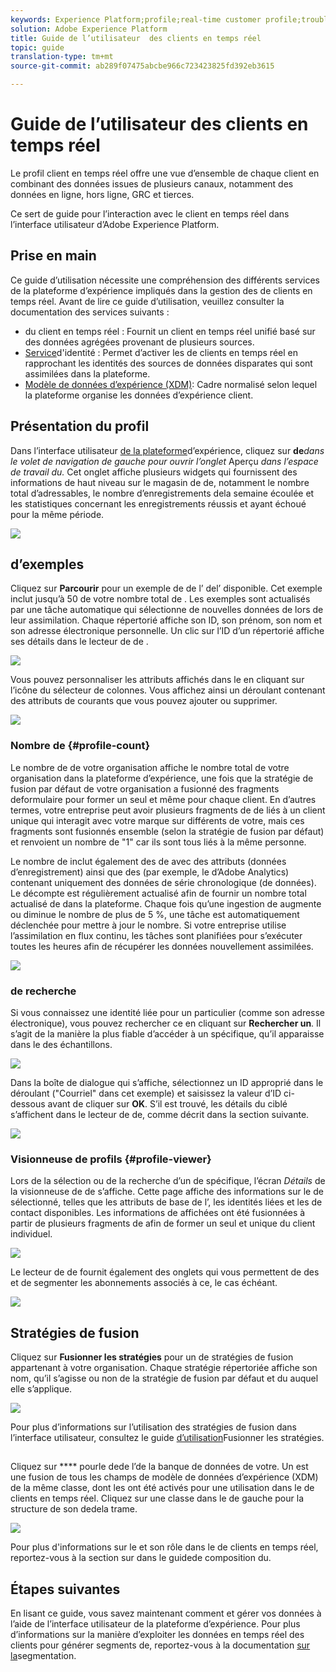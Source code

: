 ```yaml
---
keywords: Experience Platform;profile;real-time customer profile;troubleshooting;API
solution: Adobe Experience Platform
title: Guide de l’utilisateur  des clients en temps réel
topic: guide
translation-type: tm+mt
source-git-commit: ab289f07475abcbe966c723423825fd392eb3615

---
```



# Guide de l’utilisateur  des clients en temps réel

Le profil client en temps réel offre une vue d’ensemble de chaque client en combinant des données issues de plusieurs canaux, notamment des données en ligne, hors ligne, GRC et tierces.

Ce sert de guide pour l’interaction avec le client en temps réel  dans l’interface utilisateur d’Adobe Experience Platform.

## Prise en main

Ce guide d’utilisation nécessite une compréhension des différents services de la plateforme d’expérience impliqués dans la gestion des  de clients en temps réel. Avant de lire ce guide d’utilisation, veuillez consulter la documentation des services suivants :

* [](../home.md)du client en temps réel : Fournit un client en temps réel unifié basé sur des données agrégées provenant de plusieurs sources.
* [Service](../../identity-service/home.md)d&#39;identité : Permet d’activer les  de clients en temps réel en rapprochant les identités des sources de données disparates qui sont assimilées dans la plateforme.
* [Modèle de données d’expérience (XDM)](../../xdm/home.md): Cadre normalisé selon lequel la plateforme organise les données d’expérience client.

## Présentation du profil

Dans l’interface utilisateur [de la plateforme](http://platform.adobe.com)d’expérience, cliquez sur **de**_dans le volet de navigation de gauche pour ouvrir l’onglet_ Aperçu _dans l’espace de travail du._ Cet onglet affiche plusieurs widgets qui fournissent des informations de haut niveau sur le magasin de  de, notamment le nombre total d’adressables, le nombre d’enregistrements dela semaine écoulée et les statistiques concernant les enregistrements réussis et ayant échoué pour la même période.

![](../images/user-guide/profile-overview.png)

##  d’exemples 

Cliquez sur **Parcourir** pour  un exemple de de l’ del’ disponible. Cet exemple inclut jusqu’à 50  de votre nombre [](#profile-count)total de . Les exemples sont actualisés par une tâche automatique qui sélectionne de nouvelles données de lors de leur assimilation. Chaque répertorié affiche son ID, son prénom, son nom et son adresse électronique personnelle. Un clic sur l’ID d’un répertorié  affiche ses détails dans le lecteur de  de [](#profile-viewer).

![](../images/user-guide/profile-samples.png)

Vous pouvez personnaliser les attributs affichés dans le  en cliquant sur l’icône du sélecteur de colonnes. Vous affichez ainsi un déroulant contenant des attributs  de courants que vous pouvez ajouter ou supprimer.

![](../images/user-guide/column-selector.png)

### Nombre de {#profile-count}

Le nombre de  de votre organisation affiche le nombre total de  votre organisation dans la plateforme d’expérience, une fois que la stratégie de fusion par défaut de votre organisation a fusionné des fragments deformulaire pour former un seul et même pour chaque client. En d’autres termes, votre entreprise peut avoir plusieurs fragments de  de liés à un client unique qui interagit avec votre marque sur différents  de votre, mais ces fragments sont fusionnés ensemble (selon la stratégie de fusion par défaut) et renvoient un nombre de &quot;1&quot;  car ils sont tous liés à la même personne.

Le nombre de  inclut également des  de avec des attributs (données d’enregistrement) ainsi que des  (par exemple, le d’Adobe Analytics) contenant uniquement des données de série chronologique (de données). Le décompte est régulièrement actualisé afin de fournir un nombre total actualisé de  dans la plateforme. Chaque fois qu’une ingestion de  augmente ou diminue le nombre de plus de 5 %, une tâche est automatiquement déclenchée pour mettre à jour le nombre. Si votre entreprise utilise l’assimilation en flux continu, les tâches sont planifiées pour s’exécuter toutes les heures afin de récupérer les données nouvellement assimilées.

![](../images/user-guide/profile-count.png)

### de recherche

Si vous connaissez une identité liée pour un  particulier (comme son adresse électronique), vous pouvez rechercher ce  en cliquant sur **Rechercher un**. Il s’agit de la manière la plus fiable d’accéder à un  spécifique, qu’il apparaisse dans le des échantillons.

![](../images/user-guide/find-a-profile.png)

Dans la boîte de dialogue qui s’affiche, sélectionnez un ID   approprié dans le déroulant  (&quot;Courriel&quot; dans cet exemple) et saisissez la valeur d’ID ci-dessous avant de cliquer sur **OK**. S’il est trouvé, les détails du ciblé s’affichent dans le lecteur de  de, comme décrit dans la section suivante.

![](../images/user-guide/find-a-profile-details.png)

### Visionneuse de profils {#profile-viewer}

Lors de la sélection ou de la recherche d’un  de spécifique, l’écran _Détails_ de la visionneuse de  de s’affiche. Cette page affiche des informations sur le  de sélectionné, telles que les attributs de base de l’, les identités liées et les  de contact disponibles. Les informations de  affichées ont été fusionnées à partir de plusieurs fragments de  afin de former un seul et unique  du client individuel.

![](../images/user-guide/profile-viewer-detail.png)

Le lecteur de  de fournit également des onglets qui vous permettent de des  et de segmenter les abonnements associés à ce, le cas échéant.

![](../images/user-guide/profile-viewer-events-seg.png)

## Stratégies de fusion

Cliquez sur **Fusionner les stratégies** pour  un de stratégies de fusion appartenant à votre organisation. Chaque stratégie répertoriée affiche son nom, qu’il s’agisse ou non de la stratégie de fusion par défaut et du  auquel elle s’applique.

![](../images/user-guide/profile-merge-policies.png)

Pour plus d’informations sur l’utilisation des stratégies de fusion dans l’interface utilisateur, consultez le guide [d’utilisation](merge-policies.md)Fusionner les stratégies.

##   

Cliquez sur **** pourle dede l’de la banque de données de votre. Un   est une fusion de tous les champs de modèle de données d’expérience (XDM) de la même classe, dont les ont été activés pour une utilisation dans le de clients en temps réel. Cliquez sur une classe dans le de gauche pour  la structure de son  dedela trame.

![](../images/user-guide/profile-union-schema.png)

Pour plus d&#39;informations sur le [](../../xdm/schema/composition.md) et son rôle dans le de clients en temps réel, reportez-vous à la section sur   dans le guidede composition du.

## Étapes suivantes

En lisant ce guide, vous savez maintenant comment et gérer vos données  à l’aide de l’interface utilisateur de la plateforme d’expérience. Pour plus d’informations sur la manière d’exploiter les données en temps réel des clients pour générer  segments de, reportez-vous à la documentation [sur la](../../segmentation/home.md)segmentation.